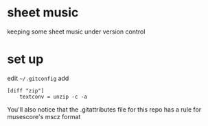# sheet music
keeping some sheet music under version control

# set up
edit `~/.gitconfig`
add
```
[diff "zip"]
	textconv = unzip -c -a
```

You'll also notice that the .gitattributes file for this repo has a rule for musescore's mscz format



